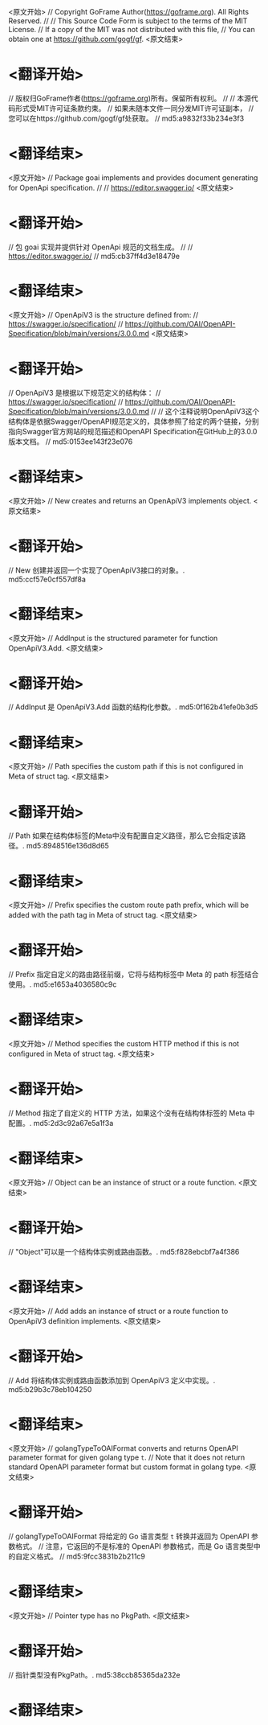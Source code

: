 
<原文开始>
// Copyright GoFrame Author(https://goframe.org). All Rights Reserved.
//
// This Source Code Form is subject to the terms of the MIT License.
// If a copy of the MIT was not distributed with this file,
// You can obtain one at https://github.com/gogf/gf.
<原文结束>

# <翻译开始>
// 版权归GoFrame作者(https://goframe.org)所有。保留所有权利。
//
// 本源代码形式受MIT许可证条款约束。
// 如果未随本文件一同分发MIT许可证副本，
// 您可以在https://github.com/gogf/gf处获取。
// md5:a9832f33b234e3f3
# <翻译结束>


<原文开始>
// Package goai implements and provides document generating for OpenApi specification.
//
// https://editor.swagger.io/
<原文结束>

# <翻译开始>
// 包 goai 实现并提供针对 OpenApi 规范的文档生成。
//
// https://editor.swagger.io/
// md5:cb37ff4d3e18479e
# <翻译结束>


<原文开始>
// OpenApiV3 is the structure defined from:
// https://swagger.io/specification/
// https://github.com/OAI/OpenAPI-Specification/blob/main/versions/3.0.0.md
<原文结束>

# <翻译开始>
// OpenApiV3 是根据以下规范定义的结构体：
// https://swagger.io/specification/
// https://github.com/OAI/OpenAPI-Specification/blob/main/versions/3.0.0.md
// 
// 这个注释说明OpenApiV3这个结构体是依据Swagger/OpenAPI规范定义的，具体参照了给定的两个链接，分别指向Swagger官方网站的规范描述和OpenAPI Specification在GitHub上的3.0.0版本文档。
// md5:0153ee143f23e076
# <翻译结束>


<原文开始>
// New creates and returns an OpenApiV3 implements object.
<原文结束>

# <翻译开始>
// New 创建并返回一个实现了OpenApiV3接口的对象。. md5:ccf57e0cf557df8a
# <翻译结束>


<原文开始>
// AddInput is the structured parameter for function OpenApiV3.Add.
<原文结束>

# <翻译开始>
// AddInput 是 OpenApiV3.Add 函数的结构化参数。. md5:0f162b41efe0b3d5
# <翻译结束>


<原文开始>
// Path specifies the custom path if this is not configured in Meta of struct tag.
<原文结束>

# <翻译开始>
// Path 如果在结构体标签的Meta中没有配置自定义路径，那么它会指定该路径。. md5:8948516e136d8d65
# <翻译结束>


<原文开始>
// Prefix specifies the custom route path prefix, which will be added with the path tag in Meta of struct tag.
<原文结束>

# <翻译开始>
// Prefix 指定自定义的路由路径前缀，它将与结构标签中 Meta 的 path 标签结合使用。. md5:e1653a4036580c9c
# <翻译结束>


<原文开始>
// Method specifies the custom HTTP method if this is not configured in Meta of struct tag.
<原文结束>

# <翻译开始>
// Method 指定了自定义的 HTTP 方法，如果这个没有在结构体标签的 Meta 中配置。. md5:2d3c92a67e5a1f3a
# <翻译结束>


<原文开始>
// Object can be an instance of struct or a route function.
<原文结束>

# <翻译开始>
// "Object"可以是一个结构体实例或路由函数。. md5:f828ebcbf7a4f386
# <翻译结束>


<原文开始>
// Add adds an instance of struct or a route function to OpenApiV3 definition implements.
<原文结束>

# <翻译开始>
// Add 将结构体实例或路由函数添加到 OpenApiV3 定义中实现。. md5:b29b3c78eb104250
# <翻译结束>


<原文开始>
// golangTypeToOAIFormat converts and returns OpenAPI parameter format for given golang type `t`.
// Note that it does not return standard OpenAPI parameter format but custom format in golang type.
<原文结束>

# <翻译开始>
// golangTypeToOAIFormat 将给定的 Go 语言类型 `t` 转换并返回为 OpenAPI 参数格式。
// 注意，它返回的不是标准的 OpenAPI 参数格式，而是 Go 语言类型中的自定义格式。
// md5:9fcc3831b2b211c9
# <翻译结束>


<原文开始>
// Pointer type has no PkgPath.
<原文结束>

# <翻译开始>
// 指针类型没有PkgPath。. md5:38ccb85365da232e
# <翻译结束>

